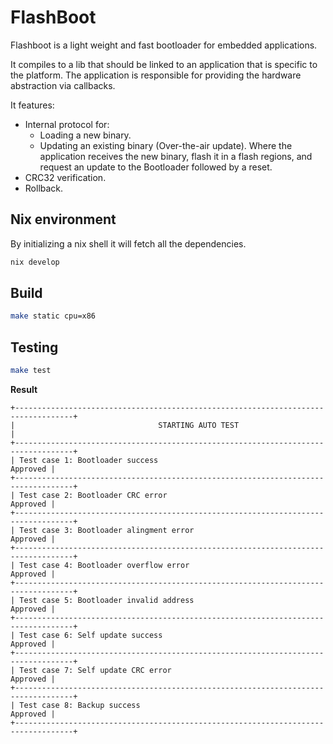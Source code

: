 # FlashBoot 
Flashboot is a light weight and fast bootloader for embedded applications.

It compiles to a lib that should be linked to an application that is specific to the platform. The application is responsible for providing the hardware abstraction via callbacks.

It features:
 - Internal protocol for:
    - Loading a new binary.
    - Updating an existing binary (Over-the-air update). Where the application receives the new binary, flash it in a flash regions, and request an update to the Bootloader followed by a reset.
- CRC32 verification.
- Rollback.

## Nix environment
By initializing a nix shell it will fetch all the dependencies.
```sh
nix develop
```

## Build
```sh 
make static cpu=x86
```

## Testing
```sh 
make test
```
**Result**
```console
+-----------------------------------------------------------------------------------+
|                                STARTING AUTO TEST                                 |
+-----------------------------------------------------------------------------------+
| Test case 1: Bootloader success                                          Approved |
+-----------------------------------------------------------------------------------+
| Test case 2: Bootloader CRC error                                        Approved |
+-----------------------------------------------------------------------------------+
| Test case 3: Bootloader alingment error                                  Approved |
+-----------------------------------------------------------------------------------+
| Test case 4: Bootloader overflow error                                   Approved |
+-----------------------------------------------------------------------------------+
| Test case 5: Bootloader invalid address                                  Approved |
+-----------------------------------------------------------------------------------+
| Test case 6: Self update success                                         Approved |
+-----------------------------------------------------------------------------------+
| Test case 7: Self update CRC error                                       Approved |
+-----------------------------------------------------------------------------------+
| Test case 8: Backup success                                              Approved |
+-----------------------------------------------------------------------------------+
```